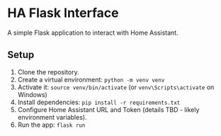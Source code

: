 # HA Flask Interface

A simple Flask application to interact with Home Assistant.

## Setup

1. Clone the repository.
2. Create a virtual environment: `python -m venv venv`
3. Activate it: `source venv/bin/activate` (or `venv\Scripts\activate` on Windows)
4. Install dependencies: `pip install -r requirements.txt`
5. Configure Home Assistant URL and Token (details TBD - likely environment variables).
6. Run the app: `flask run` 